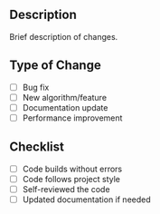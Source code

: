 ## Description
Brief description of changes.

## Type of Change
- [ ] Bug fix
- [ ] New algorithm/feature
- [ ] Documentation update
- [ ] Performance improvement

## Checklist
- [ ] Code builds without errors
- [ ] Code follows project style
- [ ] Self-reviewed the code
- [ ] Updated documentation if needed
